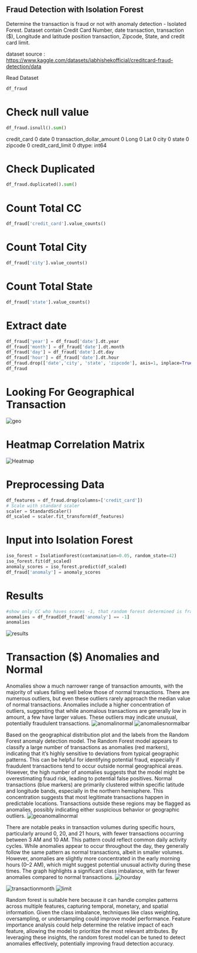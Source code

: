 ## Fraud Detection with Isolation Forest
Determine the transaction is fraud or not with anomaly detection - Isolated Forest. Dataset contain Credit Card Number, date transaction, transaction ($), Longitude and latitude position transaction, Zipcode, State, and credit card limit.

dataset source :
https://www.kaggle.com/datasets/iabhishekofficial/creditcard-fraud-detection/data

Read Dataset
```python
df_fraud
```

# Check null value
```python
df_fraud.isnull().sum()
```
credit_card                  0
date                         0
transaction_dollar_amount    0
Long                         0
Lat                          0
city                         0
state                        0
zipcode                      0
credit_card_limit            0
dtype: int64

# Check Duplicated
```python
df_fraud.duplicated().sum()
```

# Count Total CC
```python
df_fraud['credit_card'].value_counts()
```

# Count Total City
```python
df_fraud['city'].value_counts()
```

# Count Total State
```python
df_fraud['state'].value_counts()
```

# Extract date
```python
df_fraud['year'] = df_fraud['date'].dt.year
df_fraud['month'] = df_fraud['date'].dt.month
df_fraud['day'] = df_fraud['date'].dt.day
df_fraud['hour'] = df_fraud['date'].dt.hour
df_fraud.drop(['date','city', 'state', 'zipcode'], axis=1, inplace=True)
df_fraud
```

# Looking For Geographical Transaction
![geo](geo.png)

# Heatmap Correlation Matrix

![Heatmap](heatmap.png)

# Preprocessing Data
```python
df_features = df_fraud.drop(columns=['credit_card'])
# Scale with standard scaler
scaler = StandardScaler()
df_scaled = scaler.fit_transform(df_features)
```

# Input into Isolation Forest
```python
iso_forest = IsolationForest(contamination=0.05, random_state=42)
iso_forest.fit(df_scaled)
anomaly_scores = iso_forest.predict(df_scaled)
df_fraud['anomaly'] = anomaly_scores
```

# Results
```python
#show only CC who haves scores -1, that random forest determined is fraud transaction
anomalies = df_fraud[df_fraud['anomaly'] == -1]
anomalies
```
![results](results.png)

# Transaction ($) Anomalies and Normal
Anomalies show a much narrower range of transaction amounts, with the majority of values falling well below those of normal transactions. There are numerous outliers, but even these outliers rarely approach the median value of normal transactions. Anomalies include a higher concentration of outliers, suggesting that while anomalous transactions are generally low in amount, a few have larger values. These outliers may indicate unusual, potentially fraudulent transactions.
![anomalinormal](anomalinormal.png)
![anomaliesnormalbar](anomaliesnormalbar.png)

Based on the geographical distribution plot and the labels from the Random Forest anomaly detection model. The Random Forest model appears to classify a large number of transactions as anomalies (red markers), indicating that it’s highly sensitive to deviations from typical geographic patterns. This can be helpful for identifying potential fraud, especially if fraudulent transactions tend to occur outside normal geographical areas. However, the high number of anomalies suggests that the model might be overestimating fraud risk, leading to potential false positives.
Normal transactions (blue markers) are primarily clustered within specific latitude and longitude bands, especially in the northern hemisphere. This concentration suggests that most legitimate transactions happen in predictable locations. Transactions outside these regions may be flagged as anomalies, possibly indicating either suspicious behavior or geographic outliers.
![geoanomalinormal](geoanomalinormal.png)

There are notable peaks in transaction volumes during specific hours, particularly around 0, 20, and 21 hours, with fewer transactions occurring between 3 AM and 10 AM. This pattern could reflect common daily activity cycles. While anomalies appear to occur throughout the day, they generally follow the same pattern as normal transactions, albeit in smaller volumes. However, anomalies are slightly more concentrated in the early morning hours (0–2 AM), which might suggest potential unusual activity during these times. The graph highlights a significant class imbalance, with far fewer anomalies compared to normal transactions.
![hourday](hourday.png)

![transactionmonth](transactionmonth.png)
![limit](limit.png)

Random forest is suitable here because it can handle complex patterns across multiple features, capturing temporal, monetary, and spatial information.
Given the class imbalance, techniques like class weighting, oversampling, or undersampling could improve model performance. Feature importance analysis could help determine the relative impact of each feature, allowing the model to prioritize the most relevant attributes. By leveraging these insights, the random forest model can be tuned to detect anomalies effectively, potentially improving fraud detection accuracy.


